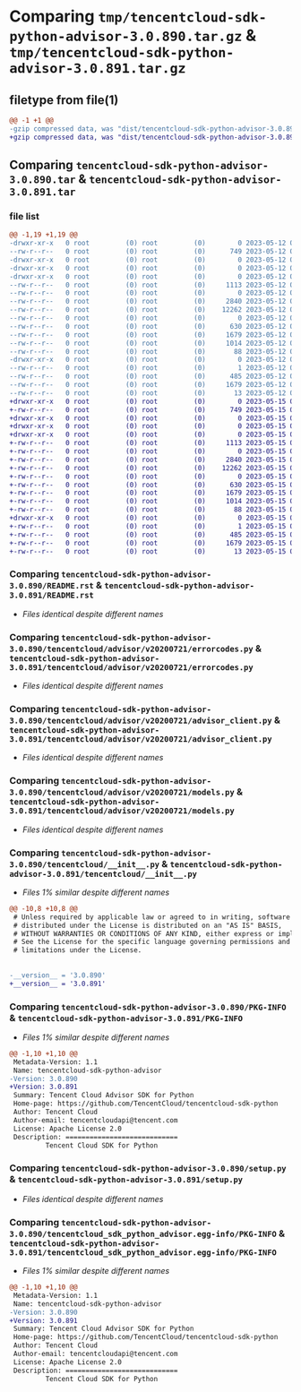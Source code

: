 # Comparing `tmp/tencentcloud-sdk-python-advisor-3.0.890.tar.gz` & `tmp/tencentcloud-sdk-python-advisor-3.0.891.tar.gz`

## filetype from file(1)

```diff
@@ -1 +1 @@
-gzip compressed data, was "dist/tencentcloud-sdk-python-advisor-3.0.890.tar", last modified: Fri May 12 00:22:05 2023, max compression
+gzip compressed data, was "dist/tencentcloud-sdk-python-advisor-3.0.891.tar", last modified: Mon May 15 02:12:50 2023, max compression
```

## Comparing `tencentcloud-sdk-python-advisor-3.0.890.tar` & `tencentcloud-sdk-python-advisor-3.0.891.tar`

### file list

```diff
@@ -1,19 +1,19 @@
-drwxr-xr-x   0 root         (0) root         (0)        0 2023-05-12 00:22:05.000000 tencentcloud-sdk-python-advisor-3.0.890/
--rw-r--r--   0 root         (0) root         (0)      749 2023-05-12 00:22:05.000000 tencentcloud-sdk-python-advisor-3.0.890/README.rst
-drwxr-xr-x   0 root         (0) root         (0)        0 2023-05-12 00:22:05.000000 tencentcloud-sdk-python-advisor-3.0.890/tencentcloud/
-drwxr-xr-x   0 root         (0) root         (0)        0 2023-05-12 00:22:05.000000 tencentcloud-sdk-python-advisor-3.0.890/tencentcloud/advisor/
-drwxr-xr-x   0 root         (0) root         (0)        0 2023-05-12 00:22:05.000000 tencentcloud-sdk-python-advisor-3.0.890/tencentcloud/advisor/v20200721/
--rw-r--r--   0 root         (0) root         (0)     1113 2023-05-12 00:22:05.000000 tencentcloud-sdk-python-advisor-3.0.890/tencentcloud/advisor/v20200721/errorcodes.py
--rw-r--r--   0 root         (0) root         (0)        0 2023-05-12 00:22:05.000000 tencentcloud-sdk-python-advisor-3.0.890/tencentcloud/advisor/v20200721/__init__.py
--rw-r--r--   0 root         (0) root         (0)     2840 2023-05-12 00:22:05.000000 tencentcloud-sdk-python-advisor-3.0.890/tencentcloud/advisor/v20200721/advisor_client.py
--rw-r--r--   0 root         (0) root         (0)    12262 2023-05-12 00:22:05.000000 tencentcloud-sdk-python-advisor-3.0.890/tencentcloud/advisor/v20200721/models.py
--rw-r--r--   0 root         (0) root         (0)        0 2023-05-12 00:22:05.000000 tencentcloud-sdk-python-advisor-3.0.890/tencentcloud/advisor/__init__.py
--rw-r--r--   0 root         (0) root         (0)      630 2023-05-12 00:22:05.000000 tencentcloud-sdk-python-advisor-3.0.890/tencentcloud/__init__.py
--rw-r--r--   0 root         (0) root         (0)     1679 2023-05-12 00:22:05.000000 tencentcloud-sdk-python-advisor-3.0.890/PKG-INFO
--rw-r--r--   0 root         (0) root         (0)     1014 2023-05-12 00:22:05.000000 tencentcloud-sdk-python-advisor-3.0.890/setup.py
--rw-r--r--   0 root         (0) root         (0)       88 2023-05-12 00:22:05.000000 tencentcloud-sdk-python-advisor-3.0.890/setup.cfg
-drwxr-xr-x   0 root         (0) root         (0)        0 2023-05-12 00:22:05.000000 tencentcloud-sdk-python-advisor-3.0.890/tencentcloud_sdk_python_advisor.egg-info/
--rw-r--r--   0 root         (0) root         (0)        1 2023-05-12 00:22:05.000000 tencentcloud-sdk-python-advisor-3.0.890/tencentcloud_sdk_python_advisor.egg-info/dependency_links.txt
--rw-r--r--   0 root         (0) root         (0)      485 2023-05-12 00:22:05.000000 tencentcloud-sdk-python-advisor-3.0.890/tencentcloud_sdk_python_advisor.egg-info/SOURCES.txt
--rw-r--r--   0 root         (0) root         (0)     1679 2023-05-12 00:22:05.000000 tencentcloud-sdk-python-advisor-3.0.890/tencentcloud_sdk_python_advisor.egg-info/PKG-INFO
--rw-r--r--   0 root         (0) root         (0)       13 2023-05-12 00:22:05.000000 tencentcloud-sdk-python-advisor-3.0.890/tencentcloud_sdk_python_advisor.egg-info/top_level.txt
+drwxr-xr-x   0 root         (0) root         (0)        0 2023-05-15 02:12:50.000000 tencentcloud-sdk-python-advisor-3.0.891/
+-rw-r--r--   0 root         (0) root         (0)      749 2023-05-15 02:12:50.000000 tencentcloud-sdk-python-advisor-3.0.891/README.rst
+drwxr-xr-x   0 root         (0) root         (0)        0 2023-05-15 02:12:50.000000 tencentcloud-sdk-python-advisor-3.0.891/tencentcloud/
+drwxr-xr-x   0 root         (0) root         (0)        0 2023-05-15 02:12:50.000000 tencentcloud-sdk-python-advisor-3.0.891/tencentcloud/advisor/
+drwxr-xr-x   0 root         (0) root         (0)        0 2023-05-15 02:12:50.000000 tencentcloud-sdk-python-advisor-3.0.891/tencentcloud/advisor/v20200721/
+-rw-r--r--   0 root         (0) root         (0)     1113 2023-05-15 02:12:50.000000 tencentcloud-sdk-python-advisor-3.0.891/tencentcloud/advisor/v20200721/errorcodes.py
+-rw-r--r--   0 root         (0) root         (0)        0 2023-05-15 02:12:50.000000 tencentcloud-sdk-python-advisor-3.0.891/tencentcloud/advisor/v20200721/__init__.py
+-rw-r--r--   0 root         (0) root         (0)     2840 2023-05-15 02:12:50.000000 tencentcloud-sdk-python-advisor-3.0.891/tencentcloud/advisor/v20200721/advisor_client.py
+-rw-r--r--   0 root         (0) root         (0)    12262 2023-05-15 02:12:50.000000 tencentcloud-sdk-python-advisor-3.0.891/tencentcloud/advisor/v20200721/models.py
+-rw-r--r--   0 root         (0) root         (0)        0 2023-05-15 02:12:50.000000 tencentcloud-sdk-python-advisor-3.0.891/tencentcloud/advisor/__init__.py
+-rw-r--r--   0 root         (0) root         (0)      630 2023-05-15 02:12:50.000000 tencentcloud-sdk-python-advisor-3.0.891/tencentcloud/__init__.py
+-rw-r--r--   0 root         (0) root         (0)     1679 2023-05-15 02:12:50.000000 tencentcloud-sdk-python-advisor-3.0.891/PKG-INFO
+-rw-r--r--   0 root         (0) root         (0)     1014 2023-05-15 02:12:50.000000 tencentcloud-sdk-python-advisor-3.0.891/setup.py
+-rw-r--r--   0 root         (0) root         (0)       88 2023-05-15 02:12:50.000000 tencentcloud-sdk-python-advisor-3.0.891/setup.cfg
+drwxr-xr-x   0 root         (0) root         (0)        0 2023-05-15 02:12:50.000000 tencentcloud-sdk-python-advisor-3.0.891/tencentcloud_sdk_python_advisor.egg-info/
+-rw-r--r--   0 root         (0) root         (0)        1 2023-05-15 02:12:50.000000 tencentcloud-sdk-python-advisor-3.0.891/tencentcloud_sdk_python_advisor.egg-info/dependency_links.txt
+-rw-r--r--   0 root         (0) root         (0)      485 2023-05-15 02:12:50.000000 tencentcloud-sdk-python-advisor-3.0.891/tencentcloud_sdk_python_advisor.egg-info/SOURCES.txt
+-rw-r--r--   0 root         (0) root         (0)     1679 2023-05-15 02:12:50.000000 tencentcloud-sdk-python-advisor-3.0.891/tencentcloud_sdk_python_advisor.egg-info/PKG-INFO
+-rw-r--r--   0 root         (0) root         (0)       13 2023-05-15 02:12:50.000000 tencentcloud-sdk-python-advisor-3.0.891/tencentcloud_sdk_python_advisor.egg-info/top_level.txt
```

### Comparing `tencentcloud-sdk-python-advisor-3.0.890/README.rst` & `tencentcloud-sdk-python-advisor-3.0.891/README.rst`

 * *Files identical despite different names*

### Comparing `tencentcloud-sdk-python-advisor-3.0.890/tencentcloud/advisor/v20200721/errorcodes.py` & `tencentcloud-sdk-python-advisor-3.0.891/tencentcloud/advisor/v20200721/errorcodes.py`

 * *Files identical despite different names*

### Comparing `tencentcloud-sdk-python-advisor-3.0.890/tencentcloud/advisor/v20200721/advisor_client.py` & `tencentcloud-sdk-python-advisor-3.0.891/tencentcloud/advisor/v20200721/advisor_client.py`

 * *Files identical despite different names*

### Comparing `tencentcloud-sdk-python-advisor-3.0.890/tencentcloud/advisor/v20200721/models.py` & `tencentcloud-sdk-python-advisor-3.0.891/tencentcloud/advisor/v20200721/models.py`

 * *Files identical despite different names*

### Comparing `tencentcloud-sdk-python-advisor-3.0.890/tencentcloud/__init__.py` & `tencentcloud-sdk-python-advisor-3.0.891/tencentcloud/__init__.py`

 * *Files 1% similar despite different names*

```diff
@@ -10,8 +10,8 @@
 # Unless required by applicable law or agreed to in writing, software
 # distributed under the License is distributed on an "AS IS" BASIS,
 # WITHOUT WARRANTIES OR CONDITIONS OF ANY KIND, either express or implied.
 # See the License for the specific language governing permissions and
 # limitations under the License.
 
 
-__version__ = '3.0.890'
+__version__ = '3.0.891'
```

### Comparing `tencentcloud-sdk-python-advisor-3.0.890/PKG-INFO` & `tencentcloud-sdk-python-advisor-3.0.891/PKG-INFO`

 * *Files 1% similar despite different names*

```diff
@@ -1,10 +1,10 @@
 Metadata-Version: 1.1
 Name: tencentcloud-sdk-python-advisor
-Version: 3.0.890
+Version: 3.0.891
 Summary: Tencent Cloud Advisor SDK for Python
 Home-page: https://github.com/TencentCloud/tencentcloud-sdk-python
 Author: Tencent Cloud
 Author-email: tencentcloudapi@tencent.com
 License: Apache License 2.0
 Description: ============================
         Tencent Cloud SDK for Python
```

### Comparing `tencentcloud-sdk-python-advisor-3.0.890/setup.py` & `tencentcloud-sdk-python-advisor-3.0.891/setup.py`

 * *Files identical despite different names*

### Comparing `tencentcloud-sdk-python-advisor-3.0.890/tencentcloud_sdk_python_advisor.egg-info/PKG-INFO` & `tencentcloud-sdk-python-advisor-3.0.891/tencentcloud_sdk_python_advisor.egg-info/PKG-INFO`

 * *Files 1% similar despite different names*

```diff
@@ -1,10 +1,10 @@
 Metadata-Version: 1.1
 Name: tencentcloud-sdk-python-advisor
-Version: 3.0.890
+Version: 3.0.891
 Summary: Tencent Cloud Advisor SDK for Python
 Home-page: https://github.com/TencentCloud/tencentcloud-sdk-python
 Author: Tencent Cloud
 Author-email: tencentcloudapi@tencent.com
 License: Apache License 2.0
 Description: ============================
         Tencent Cloud SDK for Python
```


